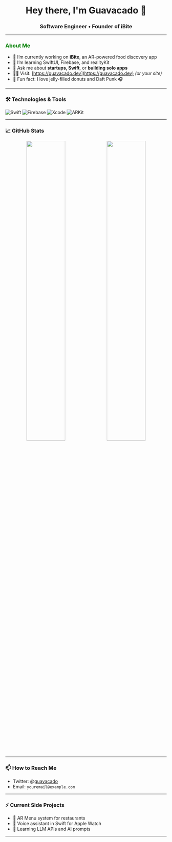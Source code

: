 <h1 align="center">Hey there, I'm Guavacado 👋</h1>
<h3 align="center">Software Engineer • Founder of iBite </h3>

---

### <h3><span style="color:green">About Me</span></h3>

- 🔭 I’m currently working on **iBite**, an AR-powered food discovery app  
- 🌱 I’m learning SwiftUI, Firebase, and realityKit  
- 💬 Ask me about **startups, Swift**, or **building solo apps**  
- 👨‍💻 Visit: [https://guavacado.dev](https://guavacado.dev) *(or your site)*  
- 🧠 Fun fact: I love jelly-filled donuts and Daft Punk 🎧

---

### 🛠️ Technologies & Tools

![Swift](https://img.shields.io/badge/-Swift-FA7343?style=flat-square&logo=swift&logoColor=white)
![Firebase](https://img.shields.io/badge/-Firebase-FFCA28?style=flat-square&logo=firebase&logoColor=black)
![Xcode](https://img.shields.io/badge/-Xcode-1575F9?style=flat-square&logo=xcode&logoColor=white)
![ARKit](https://img.shields.io/badge/-ARKit-E34F26?style=flat-square&logo=apple&logoColor=white)

---

### 📈 GitHub Stats

<p align="center">
  <img src="https://github-readme-stats.vercel.app/api?username=guavacado&show_icons=true&theme=tokyonight" width="49%">
  <img src="https://github-readme-streak-stats.herokuapp.com?user=guavacado&theme=tokyonight" width="49%">
</p>

---

### 📫 How to Reach Me

- Twitter: [@guavacado](https://twitter.com/guavacado)
- Email: `youremail@example.com`

---

### ⚡ Current Side Projects

- 🥽 AR Menu system for restaurants  
- 🤖 Voice assistant in Swift for Apple Watch  
- 🧠 Learning LLM APIs and AI prompts

---
